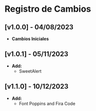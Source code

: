 # Registro de Cambios

## [v1.0.0] - 04/08/2023

- **Cambios Iniciales**

## [v1.0.1] - 05/11/2023

- **Add:**
  - SweetAlert

## [v1.1.0] - 10/12/2023

- **Add:**
  - Font Poppins and Fira Code

